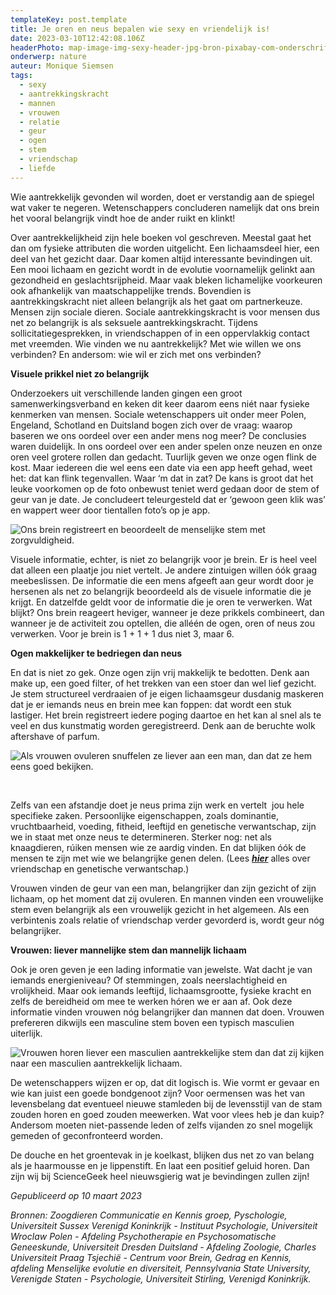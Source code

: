 ```yaml
---
templateKey: post.template
title: Je oren en neus bepalen wie sexy en vriendelijk is!
date: 2023-03-10T12:42:08.106Z
headerPhoto: map-image-img-sexy-header-jpg-bron-pixabay-com-onderschrift-sexy-header
onderwerp: nature
auteur: Monique Siemsen
tags:
  - sexy
  - aantrekkingskracht
  - mannen
  - vrouwen
  - relatie
  - geur
  - ogen
  - stem
  - vriendschap
  - liefde
---
```

Wie aantrekkelijk gevonden wil worden, doet er verstandig aan de spiegel wat vaker te negeren. Wetenschappers concluderen namelijk dat ons brein het vooral belangrijk vindt hoe de ander ruikt en klinkt!

Over aantrekkelijkheid zijn hele boeken vol geschreven. Meestal gaat het dan om fysieke attributen die worden uitgelicht. Een lichaamsdeel hier, een deel van het gezicht daar. Daar komen altijd interessante bevindingen uit. Een mooi lichaam en gezicht wordt in de evolutie voornamelijk gelinkt aan gezondheid en geslachtsrijpheid. Maar vaak bleken lichamelijke voorkeuren ook afhankelijk van maatschappelijke trends. Bovendien is aantrekkingskracht niet alleen belangrijk als het gaat om partnerkeuze. Mensen zijn sociale dieren. Sociale aantrekkingskracht is voor mensen dus net zo belangrijk is als seksuele aantrekkingskracht. Tijdens sollicitatiegesprekken, in vriendschappen of in een oppervlakkig contact met vreemden. Wie vinden we nu aantrekkelijk? Met wie willen we ons verbinden? En andersom: wie wil er zich met ons verbinden?



**Visuele prikkel niet zo belangrijk**

Onderzoekers uit verschillende landen gingen een groot samenwerkingsverband en keken dit keer daarom eens niét naar fysieke kenmerken van mensen. Sociale wetenschappers uit onder meer Polen, Engeland, Schotland en Duitsland bogen zich over de vraag: waarop baseren we ons oordeel over een ander mens nog meer? De conclusies waren duidelijk. In ons oordeel over een ander spelen onze neuzen en onze oren veel grotere rollen dan gedacht. Tuurlijk geven we onze ogen flink de kost. Maar iedereen die wel eens een date via een app heeft gehad, weet het: dat kan flink tegenvallen. Waar ‘m dat in zat? De kans is groot dat het leuke voorkomen op de foto onbewust teniet werd gedaan door de stem of geur van je date. Je concludeert teleurgesteld dat er ‘gewoon geen klik was’ en wappert weer door tientallen foto’s op je app.

![Ons brein registreert en beoordeelt de menselijke stem met zorgvuldigheid.](/img/sexy-vrouw-oor.jpg "Pixabay.com")

Visuele informatie, echter, is niet zo belangrijk voor je brein. Er is heel veel dat alleen een plaatje jou niet vertelt. Je andere zintuigen willen óók graag meebeslissen. De informatie die een mens afgeeft aan geur wordt door je hersenen als net zo belangrijk beoordeeld als de visuele informatie die je krijgt. En datzelfde geldt voor de informatie die je oren te verwerken. Wat blijkt? Ons brein reageert heviger, wanneer je deze prikkels combineert, dan wanneer je de activiteit zou optellen, die alléén de ogen, oren of neus zou verwerken. Voor je brein is 1 + 1 + 1 dus niet 3, maar 6.



**Ogen makkelijker te bedriegen dan neus**

En dat is niet zo gek. Onze ogen zijn vrij makkelijk te bedotten. Denk aan make up, een goed filter, of het trekken van een stoer dan wel lief gezicht. Je stem structureel verdraaien of je eigen lichaamsgeur dusdanig maskeren dat je er iemands neus en brein mee kan foppen: dat wordt een stuk lastiger. Het brein registreert iedere poging daartoe en het kan al snel als te veel en dus kunstmatig worden geregistreerd. Denk aan de beruchte wolk aftershave of parfum.

![Als vrouwen ovuleren snuffelen ze liever aan een man, dan dat ze hem eens goed bekijken.](/img/sexy-vrouw-ruikt.jpg "Pixabay.com")

 

Zelfs van een afstandje doet je neus prima zijn werk en vertelt  jou hele specifieke zaken. Persoonlijke eigenschappen, zoals dominantie, vruchtbaarheid, voeding, fitheid, leeftijd en genetische verwantschap, zijn we in staat met onze neus te determineren. Sterker nog: net als knaagdieren, rúiken mensen wie ze aardig vinden. En dat blijken óók de mensen te zijn met wie we belangrijke genen delen. (Lees ***[hier](/de-makker-op-het-witte-paard-is-vriendschap-voorbestemd)*** alles over vriendschap en genetische verwantschap.)

Vrouwen vinden de geur van een man, belangrijker dan zijn gezicht of zijn lichaam, op het moment dat zij ovuleren. En mannen vinden een vrouwelijke stem even belangrijk als een vrouwelijk gezicht in het algemeen. Als een verbintenis zoals relatie of vriendschap verder gevorderd is, wordt geur nóg belangrijker.



**Vrouwen: liever mannelijke stem dan mannelijk lichaam**

Ook je oren geven je een lading informatie van jewelste. Wat dacht je van iemands energieniveau? Of stemmingen, zoals neerslachtigheid en vrolijkheid. Maar ook iemands leeftijd, lichaamsgrootte, fysieke kracht en zelfs de bereidheid om mee te werken hóren we er aan af. Ook deze informatie vinden vrouwen nóg belangrijker dan mannen dat doen. Vrouwen prefereren dikwijls een masculine stem boven een typisch masculien uiterlijk. 

![Vrouwen horen liever een masculien aantrekkelijke stem dan dat zij kijken naar een masculien aantrekkelijk lichaam.](/img/sexy-man-torso.jpg "Pixabay.com")

De wetenschappers wijzen er op, dat dit logisch is. Wie vormt er gevaar en wie kan juist een goede bondgenoot zijn? Voor oermensen was het van levensbelang dat eventueel nieuwe stamleden bij de levensstijl van de stam zouden horen en goed zouden meewerken. Wat voor vlees heb je dan kuip? Andersom moeten niet-passende leden of zelfs vijanden zo snel mogelijk gemeden of geconfronteerd worden.

De douche en het groentevak in je koelkast, blijken dus net zo van belang als je haarmousse en je lippenstift. En laat een positief geluid horen. Dan zijn wij bij ScienceGeek heel nieuwsgierig wat je bevindingen zullen zijn!



*Gepubliceerd op 10 maart 2023*

*Bronnen: Zoogdieren Communicatie en Kennis groep, Pyschologie, Universiteit Sussex Verenigd Koninkrijk - Instituut Psychologie, Universiteit Wroclaw Polen - Afdeling Psychotherapie en Psychosomatische Geneeskunde, Universiteit Dresden Duitsland - Afdeling Zoologie, Charles Universiteit Praag Tsjechië - Centrum voor Brein, Gedrag en Kennis, afdeling Menselijke evolutie en diversiteit, Pennsylvania State University, Verenigde Staten - Psychologie, Universiteit Stirling, Verenigd Koninkrijk.*